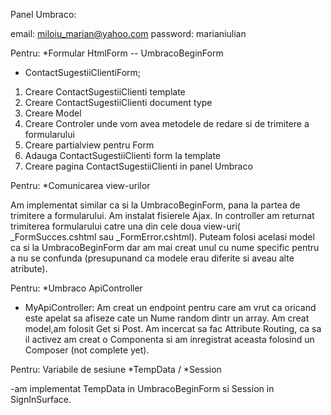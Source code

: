 



Panel Umbraco: 

email: miloiu_marian@yahoo.com
password: marianiulian



Pentru: *Formular HtmlForm -- UmbracoBeginForm
- ContactSugestiiClientiForm;

1. Creare ContactSugestiiClienti template
2. Creare ContactSugestiiClienti document type
3. Creare Model 
4. Creare Controler unde vom avea metodele de redare si de trimitere a 
formularului 
5. Creare partialview pentru Form
6. Adauga ContactSugestiiClienti form la template
7. Creare pagina ContactSugestiiClienti in panel Umbraco


Pentru: *Comunicarea view-urilor

Am implementat similar ca si la UmbracoBeginForm, pana la partea de trimitere a formularului. 
Am instalat fisierele Ajax. In controller am returnat trimiterea formularului catre una din cele doua view-uri( _FormSucces.cshtml sau _FormError.cshtml).
Puteam folosi acelasi model ca si la UmbracoBeginForm dar am mai creat unul cu nume specific pentru a nu se confunda 
(presupunand ca modele erau diferite si aveau alte atribute).



Pentru: *Umbraco ApiController
- MyApiController: Am creat un endpoint pentru care am vrut ca oricand este 
apelat sa afiseze cate un Nume random dintr un array. Am creat model,am folosit 
Get si Post. Am incercat sa fac Attribute Routing, ca sa il activez am creat o 
Componenta si am inregistrat aceasta folosind un Composer (not complete yet). 

Pentru: Variabile de sesiune *TempData / *Session 

-am implementat TempData in UmbracoBeginForm si Session in SignInSurface.

